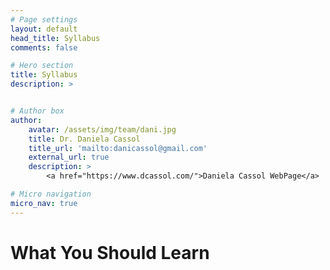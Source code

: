 ```yaml
---
# Page settings
layout: default
head_title: Syllabus
comments: false

# Hero section
title: Syllabus
description: >


# Author box
author:
    avatar: /assets/img/team/dani.jpg
    title: Dr. Daniela Cassol
    title_url: 'mailto:danicassol@gmail.com'
    external_url: true
    description: >
        <a href="https://www.dcassol.com/">Daniela Cassol WebPage</a>

# Micro navigation
micro_nav: true
---
```


# What You Should Learn
